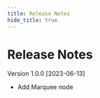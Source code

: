 ```yaml
---
title: Release Notes
hide_title: true
---
```


# Release Notes

Version 1.0.0 [2023-06-13]
* Add Marquee node
